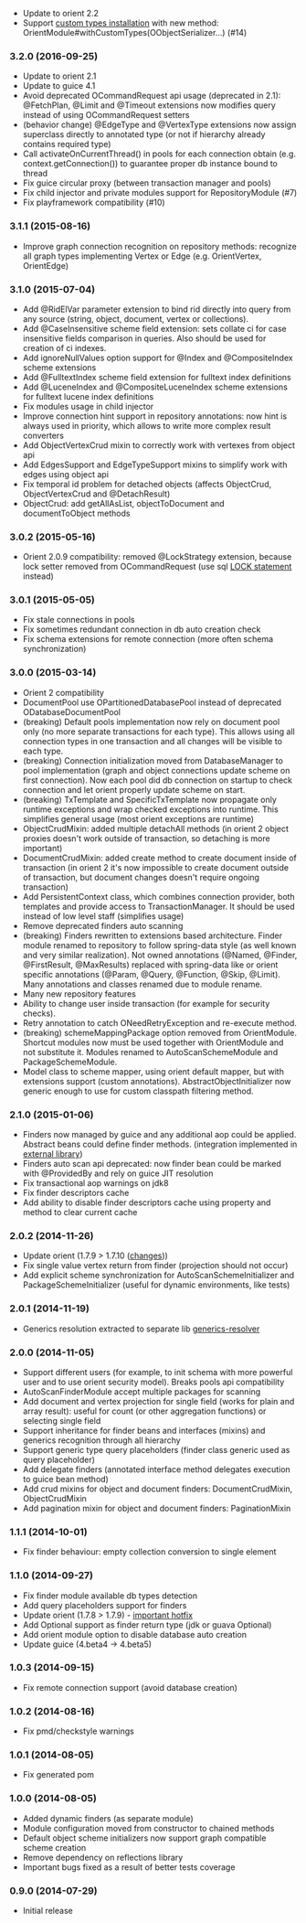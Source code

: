 * Update to orient 2.2
* Support [custom types installation](http://orientdb.com/docs/2.2/Object-2-Record-Java-Binding.html#custom-types)
  with new method: OrientModule#withCustomTypes(OObjectSerializer...) (#14)

### 3.2.0 (2016-09-25)
* Update to orient 2.1
* Update to guice 4.1
* Avoid deprecated OCommandRequest api usage (deprecated in 2.1): 
@FetchPlan, @Limit and @Timeout extensions now modifies query instead of using OCommandRequest setters
* (behavior change) @EdgeType and @VertexType extensions now assign superclass directly to annotated type (or not if hierarchy already contains required type)
* Call activateOnCurrentThread() in pools for each connection obtain (e.g. context.getConnection()) to guarantee proper db instance bound to thread
* Fix guice circular proxy (between transaction manager and pools)
* Fix child injector and private modules support for RepositoryModule (#7)
* Fix playframework compatibility (#10)

### 3.1.1 (2015-08-16)
* Improve graph connection recognition on repository methods: recognize all graph types implementing Vertex or Edge (e.g. OrientVertex, OrientEdge)

### 3.1.0 (2015-07-04)
* Add @RidElVar parameter extension to bind rid directly into query from any source (string, object, document, vertex or collections).
* Add @CaseInsensitive scheme field extension: sets collate ci for case insensitive fields comparison in queries. Also should be used for creation of ci indexes.
* Add ignoreNullValues option support for @Index and @CompositeIndex scheme extensions
* Add @FulltextIndex scheme field extension for fulltext index definitions
* Add @LuceneIndex and @CompositeLuceneIndex scheme extensions for fulltext lucene index definitions
* Fix modules usage in child injector
* Improve connection hint support in repository annotations: now hint is always used in priority, which allows to write more complex result converters
* Add ObjectVertexCrud mixin to correctly work with vertexes from object api
* Add EdgesSupport and EdgeTypeSupport mixins to simplify work with edges using object api
* Fix temporal id problem for detached objects (affects ObjectCrud, ObjectVertexCrud and @DetachResult)
* ObjectCrud: add getAllAsList, objectToDocument and documentToObject methods

### 3.0.2 (2015-05-16)
* Orient 2.0.9 compatibility: removed @LockStrategy extension, because lock setter removed from OCommandRequest (use sql [LOCK statement](http://orientdb.com/docs/last/orientdb.wiki/SQL-Query.html) instead)

### 3.0.1 (2015-05-05)
* Fix stale connections in pools
* Fix sometimes redundant connection in db auto creation check
* Fix schema extensions for remote connection (more often schema synchronization)

### 3.0.0 (2015-03-14)
* Orient 2 compatibility
* DocumentPool use OPartitionedDatabasePool instead of deprecated ODatabaseDocumentPool
* (breaking) Default pools implementation now rely on document pool only (no more separate transactions for each type).
This allows using all connection types in one transaction and all changes will be visible to each type.
* (breaking) Connection initialization moved from DatabaseManager to pool implementation (graph and object
 connections update scheme on first connection). Now each pool did db connection on startup to check connection and
 let orient properly update scheme on start.
* (breaking) TxTemplate and SpecificTxTemplate now propagate only runtime exceptions and wrap checked exceptions
 into runtime. This simplifies general usage (most orient exceptions are runtime)
* ObjectCrudMixin: added multiple detachAll methods (in orient 2 object proxies doesn't work outside of transaction,
so detaching is more important)
* DocumentCrudMixin: added create method to create document inside of transaction (in orient 2 it's now impossible to
create document outside of transaction, but document changes doesn't require ongoing transaction)
* Add PersistentContext class, which combines connection provider, both templates and provide access to
TransactionManager. It should be used instead of low level staff (simplifies usage)
* Remove deprecated finders auto scanning
* (breaking) Finders rewritten to extensions based architecture. Finder module renamed to repository to follow spring-data
style (as well known and very similar realization). Not owned annotations (@Named, @Finder, @FirstResult, @MaxResults)
replaced with spring-data like or orient specific annotations (@Param, @Query, @Function, @Skip, @Limit).
Many annotations and classes renamed due to module rename.
* Many new repository features
* Ability to change user inside transaction (for example for security checks).
* Retry annotation to catch ONeedRetryException and re-execute method.
* (breaking) schemeMappingPackage option removed from OrientModule. Shortcut modules now must be used together with
OrientModule and not substitute it. Modules renamed to AutoScanSchemeModule and PackageSchemeModule.
* Model class to scheme mapper, using orient default mapper, but with extensions support (custom annotations).
AbstractObjectInitializer now generic enough to use for custom classpath filtering method.

### 2.1.0 (2015-01-06)
* Finders now managed by guice and any additional aop could be applied. Abstract beans could define finder methods.
(integration implemented in [external library](https://github.com/xvik/guice-ext-annotations))
* Finders auto scan api deprecated: now finder bean could be marked with @ProvidedBy and rely on guice JIT resolution
* Fix transactional aop warnings on jdk8
* Fix finder descriptors cache
* Add ability to disable finder descriptors cache using property and method to clear current cache

### 2.0.2 (2014-11-26)
* Update orient (1.7.9 > 1.7.10 ([changes](https://github.com/orientechnologies/orientdb/issues?q=is%3Aissue+milestone%3A1.7.10+is%3Aclosed)))
* Fix single value vertex return from finder (projection should not occur)
* Add explicit scheme synchronization for AutoScanSchemeInitializer and PackageSchemeInitializer (useful for dynamic environments, like tests)

### 2.0.1 (2014-11-19)
* Generics resolution extracted to separate lib [generics-resolver](https://github.com/xvik/generics-resolver)

### 2.0.0 (2014-11-05)
* Support different users (for example, to init schema with more powerful user and to use orient security model). Breaks pools api compatibility
* AutoScanFinderModule accept multiple packages for scanning
* Add document and vertex projection for single field (works for plain and array result): useful for count (or other aggregation functions) or selecting single field
* Support inheritance for finder beans and interfaces (mixins) and generics recognition through all hierarchy
* Support generic type query placeholders (finder class generic used as query placeholder)
* Add delegate finders (annotated interface method delegates execution to guice bean method)
* Add crud mixins for object and document finders: DocumentCrudMixin, ObjectCrudMixin
* Add pagination mixin for object and document finders: PaginationMixin  

### 1.1.1 (2014-10-01)
* Fix finder behaviour: empty collection conversion to single element

### 1.1.0 (2014-09-27)
* Fix finder module available db types detection
* Add query placeholders support for finders
* Update orient (1.7.8 > 1.7.9) - [important hotfix](https://groups.google.com/forum/#!topic/orient-database/vPF85I5Blts)
* Add Optional support as finder return type (jdk or guava Optional)
* Add orient module option to disable database auto creation
* Update guice (4.beta4 -> 4.beta5)

### 1.0.3 (2014-09-15)

* Fix remote connection support (avoid database creation)

### 1.0.2 (2014-08-16)

* Fix pmd/checkstyle warnings

### 1.0.1 (2014-08-05)

* Fix generated pom

### 1.0.0 (2014-08-05)

* Added dynamic finders (as separate module)
* Module configuration moved from constructor to chained methods
* Default object scheme initializers now support graph compatible scheme creation
* Remove dependency on reflections library 
* Important bugs fixed as a result of better tests coverage

### 0.9.0 (2014-07-29)

* Initial release